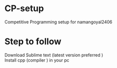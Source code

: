 # CP-setup
Competitive Programming setup for namangoyal2406  
# Step to follow  
Download Sublime text (latest version preferred )  
Install cpp (compiler ) in your pc  

